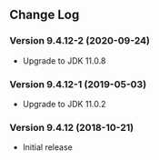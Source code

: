 ## Change Log
### Version 9.4.12-2 (2020-09-24)
- Upgrade to JDK 11.0.8
### Version 9.4.12-1 (2019-05-03)
- Upgrade to JDK 11.0.2
### Version 9.4.12 (2018-10-21)
- Initial release
